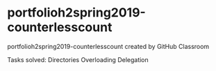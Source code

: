 # portfolioh2spring2019-counterlesscount
portfolioh2spring2019-counterlesscount created by GitHub Classroom

Tasks solved:
Directories
Overloading
Delegation
